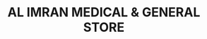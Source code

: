 ---
title: "AL IMRAN MEDICAL & GENERAL STORE"
url: /karachi/al-imran-medical-and-general-store/
shop: medical supply
---